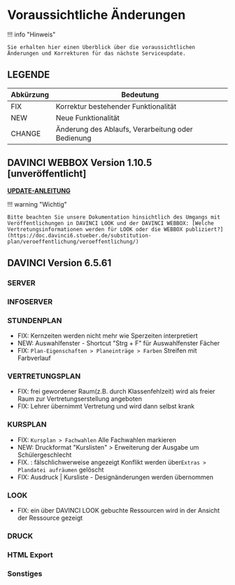 # Voraussichtliche Änderungen

!!! info "Hinweis"

    Sie erhalten hier einen Überblick über die voraussichtlichen Änderungen und Korrekturen für das nächste Serviceupdate.

## LEGENDE

| Abkürzung | Bedeutung |
| --- | --- |
| FIX | Korrektur bestehender Funktionalität |
| NEW | Neue Funktionalität |
| CHANGE | Änderung des Ablaufs, Verarbeitung oder Bedienung |

## DAVINCI WEBBOX Version 1.10.5 \[unveröffentlicht\]

[**UPDATE-ANLEITUNG**](https://doc.davinci6.stueber.de/09.infoserver/update-internet-publication/infoserver-und-webbox-aktualisieren/)

!!! warning "Wichtig"

    Bitte beachten Sie unsere Dokumentation hinsichtlich des Umgangs mit Veröffentlichungen in DAVINCI LOOK und der DAVINCI WEBBOX: [Welche Vertretungsinformationen werden für LOOK oder die WEBBOX publiziert?](https://doc.davinci6.stueber.de/substitution-plan/veroeffentlichung/veroeffentlichung/)

## DAVINCI Version 6.5.61

### SERVER

### INFOSERVER

### STUNDENPLAN

* FIX: Kernzeiten werden nicht mehr wie Sperzeiten interpretiert
* NEW: Auswahlfenster - Shortcut "Strg + F" für Auswahlfenster Fächer
* FIX: `Plan-Eigenschaften > Planeinträge > Farben` Streifen mit Farbverlauf
  
### VERTRETUNGSPLAN

* FIX: frei gewordener Raum(z.B. durch Klassenfehlzeit) wird als freier Raum zur Vertretungserstellung angeboten
* FIX: Lehrer übernimmt Vertretung und wird dann selbst krank
  
### KURSPLAN

* FIX: `Kursplan > Fachwahlen` Alle Fachwahlen markieren
* NEW: Druckformat "Kurslisten" > Erweiterung der Ausgabe um Schülergeschlecht
* FIX. : fälschlichwerweise angezeigt Konflikt werden über`Extras > Plandatei aufräumen` gelöscht
* FIX: Ausdruck | Kursliste - Designänderungen werden  übernommen

### LOOK

* FIX: ein über DAVINCI LOOK gebuchte Ressourcen wird in der Ansicht der Ressource gezeigt
  
### DRUCK

### HTML Export

### Sonstiges
